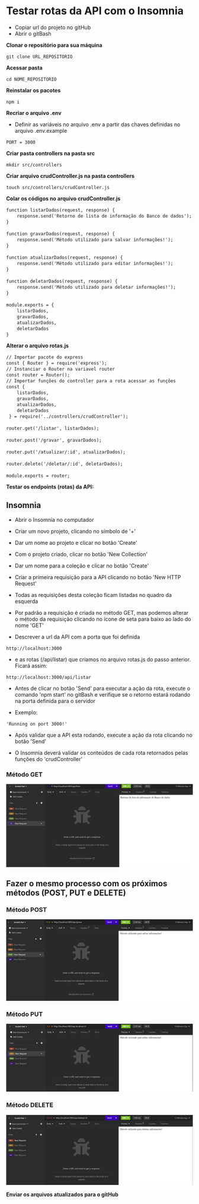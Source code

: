 # Testar rotas da API com o Insomnia
* Copiar url do projeto no gitHub
* Abrir o gitBash

**Clonar o repositório para sua máquina**
```
git clone URL_REPOSITORIO
```

**Acessar pasta**
```
cd NOME_REPOSITORIO
```

**Reinstalar os pacotes**
```
npm i
```
**Recriar o arquivo .env**
* Definir as variáveis no arquivo .env a partir das chaves definidas no arquivo .env.example
```
PORT = 3000
```
**Criar pasta controllers na pasta src**
```
mkdir src/controllers
```

**Criar arquivo crudController.js na pasta controllers**
```
touch src/controllers/crudController.js
```

**Colar os códigos no arquivo crudController.js**
```
function listarDados(request, response) {
    response.send('Retorno de lista de informação do Banco de dados');
}

function gravarDados(request, response) {
    response.send('Método utilizado para salvar informações!');
}

function atualizarDados(request, response) {
    response.send('Método utilizado para editar informações!');
}

function deletarDados(request, response) {
    response.send('Método utilizado para deletar informações!');
}

module.exports = {
    listarDados,
    gravarDados, 
    atualizarDados, 
    deletarDados
}
```

**Alterar o arquivo rotas.js**
```
// Importar pacote do express
const { Router } = require('express');
// Instanciar o Router na variavel router
const router = Router();
// Importar funções do controller para a rota acessar as funções
const { 
    listarDados,
    gravarDados,
    atualizarDados,
    deletarDados
 } = require('../controllers/crudController');

router.get('/listar', listarDados);

router.post('/gravar', gravarDados);

router.put('/atualizar/:id', atualizarDados);

router.delete('/deletar/:id', deletarDados);

module.exports = router;
```

**Testar os endpoints (rotas) da API:**

## Insomnia

* Abrir o Insomnia no computador

* Criar um novo projeto, clicando no símbolo de '+'

* Dar um nome ao projeto e clicar no botão 'Create'

* Com o projeto criado, clicar no botão 'New Collection'

* Dar um nome para a coleção e clicar no botão 'Create'

* Criar a primeira requisição para a API clicando no botão 'New HTTP Request'

* Todas as requisições desta coleção ficam listadas no quadro da esquerda

* Por padrão a requisição é criada no método GET, mas podemos alterar o método da requisição clicando no ícone de seta para baixo ao lado do nome 'GET'

* Descrever a url da API com a porta que foi definida
```
http://localhost:3000
```

* e as rotas (/api/listar) que criamos no arquivo rotas.js do passo anterior. Ficará assim:
```
http://localhost:3000/api/listar
```
* Antes de clicar no botão 'Send' para executar a ação da rota, execute o comando 'npm start' no gitBash e  verifique se o retorno estará rodando na porta definida para o servidor

* Exemplo:

```
'Running on port 3000!'
```

* Após validar que a API esta rodando, execute a ação da rota clicando no botão 'Send'

* O Insomnia deverá  validar os conteúdos de cada rota retornados pelas funções do 'crudController'

### Método GET
<img src="img/GET.PNG">

## Fazer o mesmo processo com os próximos métodos (POST, PUT e DELETE)

### Método POST
<img src="img/POST.PNG">

### Método PUT
<img src="img/PUT.PNG">

### Método DELETE
<img src="img/DELETE.PNG">

**Enviar os arquivos atualizados para o gitHub**